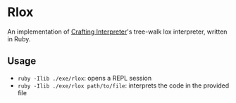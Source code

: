 # Rlox

An implementation of [Crafting Interpreter](https://craftinginterpreters.com/)'s tree-walk lox interpreter, written in Ruby.

## Usage
- `ruby -Ilib ./exe/rlox`: opens a REPL session
- `ruby -Ilib ./exe/rlox path/to/file`: interprets the code in the provided file



